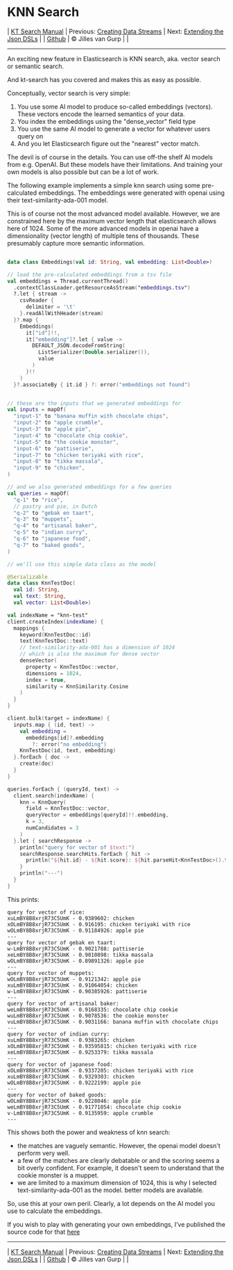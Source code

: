 # KNN Search 

| [KT Search Manual](README.md) | Previous: [Creating Data Streams](DataStreams.md) | Next: [Extending the Json DSLs](ExtendingTheDSL.md) |
| [Github](https://github.com/jillesvangurp/kt-search) | &copy; Jilles van Gurp |  |

---                

An exciting new feature in Elasticsearch is KNN search, aka. vector search or semantic search.

And kt-search has you covered and makes this as easy as possible.

Conceptually, vector search is very simple:

1. You use some AI model to produce so-called embeddings (vectors). 
These vectors encode the learned semantics of your data.
1. You index the embeddings using the "dense_vector" field type
1. You use the same AI model to generate a vector for whatever users query on
1. And you let Elasticsearch figure out the "nearest" vector match.

The devil is of course in the details. You can use off-the shelf AI models from e.g. OpenAI. But these 
models have their limitations. And training your own models is also possible but can be a lot of work.
        
The following example implements a simple knn search using some pre-calculated embeddings.
The embeddings were generated with openai using their text-similarity-ada-001 model.

This is of course not the most advanced model available. However, we are constrained here by the maximum vector length
that elasticsearch allows here of 1024. Some of the more advanced models in openai have a dimensionality 
(vector length) of multiple tens of thousands. These presumably capture more semantic information.

```kotlin

data class Embeddings(val id: String, val embedding: List<Double>)

// load the pre-calculated embeddings from a tsv file
val embeddings = Thread.currentThread()
  .contextClassLoader.getResourceAsStream("embeddings.tsv")
  ?.let { stream ->
    csvReader {
      delimiter = '\t'
    }.readAllWithHeader(stream)
  }?.map {
    Embeddings(
      it["id"]!!,
      it["embedding"]?.let { value ->
        DEFAULT_JSON.decodeFromString(
          ListSerializer(Double.serializer()),
          value
        )
      }!!
    )
  }?.associateBy { it.id } ?: error("embeddings not found")


// these are the inputs that we generated embeddings for
val inputs = mapOf(
  "input-1" to "banana muffin with chocolate chips",
  "input-2" to "apple crumble",
  "input-3" to "apple pie",
  "input-4" to "chocolate chip cookie",
  "input-5" to "the cookie monster",
  "input-6" to "pattiserie",
  "input-7" to "chicken teriyaki with rice",
  "input-8" to "tikka massala",
  "input-9" to "chicken",
)

// and we also generated embeddings for a few queries
val queries = mapOf(
  "q-1" to "rice",
  // pastry and pie, in Dutch
  "q-2" to "gebak en taart",
  "q-3" to "muppets",
  "q-4" to "artisanal baker",
  "q-5" to "indian curry",
  "q-6" to "japanese food",
  "q-7" to "baked goods",
)

// we'll use this simple data class as the model

@Serializable
data class KnnTestDoc(
  val id: String,
  val text: String,
  val vector: List<Double>)

val indexName = "knn-test"
client.createIndex(indexName) {
  mappings {
    keyword(KnnTestDoc::id)
    text(KnnTestDoc::text)
    // text-similarity-ada-001 has a dimension of 1024
    // which is also the maximum for dense vector
    denseVector(
      property = KnnTestDoc::vector,
      dimensions = 1024,
      index = true,
      similarity = KnnSimilarity.Cosine
    )
  }
}

client.bulk(target = indexName) {
  inputs.map { (id, text) ->
    val embedding =
      embeddings[id]?.embedding
        ?: error("no embedding")
    KnnTestDoc(id, text, embedding)
  }.forEach { doc ->
    create(doc)
  }
}

queries.forEach { (queryId, text) ->
  client.search(indexName) {
    knn = KnnQuery(
      field = KnnTestDoc::vector,
      queryVector = embeddings[queryId]!!.embedding,
      k = 3,
      numCandidates = 3
    )
  }.let { searchResponse ->
    println("query for vector of $text:")
    searchResponse.searchHits.forEach { hit ->
      println("${hit.id} - ${hit.score}: ${hit.parseHit<KnnTestDoc>().text}")
    }
    println("---")
  }
}
```

This prints:

```text
query for vector of rice:
xuLmBY8B8xrjR73C5UmK - 0.9389602: chicken
xOLmBY8B8xrjR73C5UmK - 0.916195: chicken teriyaki with rice
wOLmBY8B8xrjR73C5UmK - 0.91184926: apple pie
---
query for vector of gebak en taart:
w-LmBY8B8xrjR73C5UmK - 0.9021788: pattiserie
xeLmBY8B8xrjR73C5UmK - 0.9010898: tikka massala
wOLmBY8B8xrjR73C5UmK - 0.89891326: apple pie
---
query for vector of muppets:
wOLmBY8B8xrjR73C5UmK - 0.9121342: apple pie
xuLmBY8B8xrjR73C5UmK - 0.91064054: chicken
w-LmBY8B8xrjR73C5UmK - 0.90385926: pattiserie
---
query for vector of artisanal baker:
weLmBY8B8xrjR73C5UmK - 0.9168335: chocolate chip cookie
wuLmBY8B8xrjR73C5UmK - 0.9078536: the cookie monster
vuLmBY8B8xrjR73C5UmK - 0.9031166: banana muffin with chocolate chips
---
query for vector of indian curry:
xuLmBY8B8xrjR73C5UmK - 0.9383265: chicken
xOLmBY8B8xrjR73C5UmK - 0.93595815: chicken teriyaki with rice
xeLmBY8B8xrjR73C5UmK - 0.9253379: tikka massala
---
query for vector of japanese food:
xOLmBY8B8xrjR73C5UmK - 0.9337205: chicken teriyaki with rice
xuLmBY8B8xrjR73C5UmK - 0.9329303: chicken
wOLmBY8B8xrjR73C5UmK - 0.9222199: apple pie
---
query for vector of baked goods:
wOLmBY8B8xrjR73C5UmK - 0.9228046: apple pie
weLmBY8B8xrjR73C5UmK - 0.91771054: chocolate chip cookie
v-LmBY8B8xrjR73C5UmK - 0.9135959: apple crumble
---
```

This shows both the power and weakness of knn search:

- the matches are vaguely semantic. However, the openai model doesn't perform very well.
- a few of the matches are clearly debatable or and the scoring seems a bit overly confident. For example, 
it doesn't seem to understand that the cookie monster is a muppet. 
- we are limited to a maximum dimension of 1024, this is why I selected text-similarity-ada-001 as the model.
better models are available.

So, use this at your own peril. Clearly, a lot depends on the AI model you use to calculate the embeddings.

If you wish to play with generating your own embeddings, I've published the source code for that 
[here](https://github.com/jillesvangurp/openai-embeddings-processor)



---

| [KT Search Manual](README.md) | Previous: [Creating Data Streams](DataStreams.md) | Next: [Extending the Json DSLs](ExtendingTheDSL.md) |
| [Github](https://github.com/jillesvangurp/kt-search) | &copy; Jilles van Gurp |  |